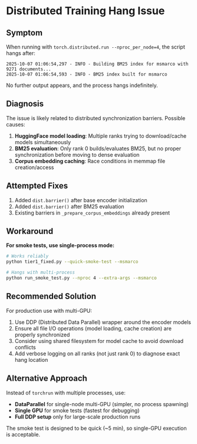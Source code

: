 # Distributed Training Hang Issue

## Symptom
When running with `torch.distributed.run --nproc_per_node=4`, the script hangs after:
```
2025-10-07 01:06:54,297 - INFO - Building BM25 index for msmarco with 9271 documents...
2025-10-07 01:06:54,593 - INFO - BM25 index built for msmarco
```

No further output appears, and the process hangs indefinitely.

## Diagnosis
The issue is likely related to distributed synchronization barriers. Possible causes:
1. **HuggingFace model loading**: Multiple ranks trying to download/cache models simultaneously
2. **BM25 evaluation**: Only rank 0 builds/evaluates BM25, but no proper synchronization before moving to dense evaluation
3. **Corpus embedding caching**: Race conditions in memmap file creation/access

## Attempted Fixes
1. Added `dist.barrier()` after base encoder initialization
2. Added `dist.barrier()` after BM25 evaluation
3. Existing barriers in `_prepare_corpus_embeddings` already present

## Workaround
**For smoke tests, use single-process mode:**
```bash
# Works reliably
python tier1_fixed.py --quick-smoke-test --msmarco

# Hangs with multi-process
python run_smoke_test.py --nproc 4 --extra-args --msmarco
```

## Recommended Solution
For production use with multi-GPU:
1. Use DDP (Distributed Data Parallel) wrapper around the encoder models
2. Ensure all file I/O operations (model loading, cache creation) are properly synchronized
3. Consider using shared filesystem for model cache to avoid download conflicts
4. Add verbose logging on all ranks (not just rank 0) to diagnose exact hang location

## Alternative Approach
Instead of `torchrun` with multiple processes, use:
- **DataParallel** for single-node multi-GPU (simpler, no process spawning)
- **Single GPU** for smoke tests (fastest for debugging)
- **Full DDP setup** only for large-scale production runs

The smoke test is designed to be quick (~5 min), so single-GPU execution is acceptable.
